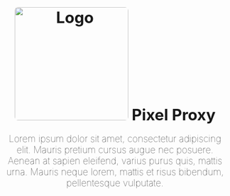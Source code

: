 <h1 align="center" style="display: block; font-size: 2.5em; font-weight: bold; margin-block-start: 1em; margin-block-end: 1em;">
  <img src="https://avatars.githubusercontent.com/u/111782432" alt="Logo" width="256" style="border-radius:3%">

  <strong>
    Pixel Proxy
  </strong>
  
  <br>
  <p style="font-size: 0.6em; font-weight: 100">
    Lorem ipsum dolor sit amet, consectetur adipiscing elit. Mauris pretium cursus augue nec posuere. Aenean at sapien eleifend, varius purus quis, mattis urna. Mauris neque lorem, mattis et risus bibendum, pellentesque vulputate.
  </p>
</h1>